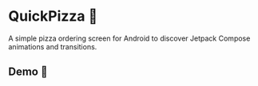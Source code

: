 # QuickPizza 🍕
A simple pizza ordering screen for Android to discover Jetpack Compose animations and transitions.

## Demo 📸


